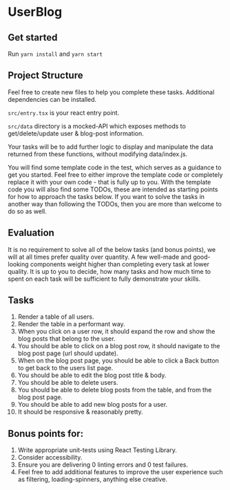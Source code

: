 # UserBlog

## Get started

Run `yarn install` and `yarn start`

## Project Structure

Feel free to create new files to help you complete these tasks. Additional dependencies can be installed.

`src/entry.tsx` is your react entry point.

`src/data` directory is a mocked-API which exposes methods to get/delete/update user & blog-post information.

Your tasks will be to add further logic to display and manipulate the data returned from these functions, without modifying data/index.js.

You will find some template code in the test, which serves as a guidance to get you started. Feel free to either improve the template code or completely replace it with your own code - that is fully up to you.
With the template code you will also find some TODOs, these are intended as starting points for how to approach the tasks below. If you want to solve the tasks in another way than following the TODOs, then you are more than welcome to do so as well.

## Evaluation

It is no requirement to solve all of the below tasks (and bonus points), we will at all times prefer quality over quantity. A few well-made and good-looking components weight higher than completing every task at lower quality.
It is up to you to decide, how many tasks and how much time to spent on each task will be sufficient to fully demonstrate your skills.

## Tasks

1. Render a table of all users.
2. Render the table in a performant way.
3. When you click on a user row, it should expand the row and show the blog posts that belong to the user.
4. You should be able to click on a blog post row, it should navigate to the blog post page (url should update).
5. When on the blog post page, you should be able to click a Back button to get back to the users list page.
6. You should be able to edit the blog post title & body.
7. You should be able to delete users.
8. You should be able to delete blog posts from the table, and from the blog post page.
9. You should be able to add new blog posts for a user.
10. It should be responsive & reasonably pretty.

## Bonus points for:

1. Write appropriate unit-tests using React Testing Library.
2. Consider accessibility.
3. Ensure you are delivering 0 linting errors and 0 test failures.
4. Feel free to add additional features to improve the user experience such as filtering, loading-spinners, anything else creative.
